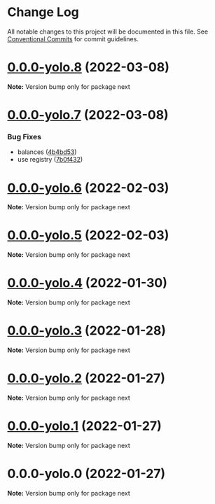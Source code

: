 # Change Log

All notable changes to this project will be documented in this file.
See [Conventional Commits](https://conventionalcommits.org) for commit guidelines.

# [0.0.0-yolo.8](https://github.com/pyramation/dexmos/compare/next@0.0.0-yolo.7...next@0.0.0-yolo.8) (2022-03-08)

**Note:** Version bump only for package next





# [0.0.0-yolo.7](https://github.com/pyramation/dexmos/compare/next@0.0.0-yolo.6...next@0.0.0-yolo.7) (2022-03-08)


### Bug Fixes

* balances ([4b4bd53](https://github.com/pyramation/dexmos/commit/4b4bd531c42cbc38cd44812bfa58fd392b740866))
* use registry ([7b0f432](https://github.com/pyramation/dexmos/commit/7b0f432c7a4413033f251f70a115620528644c2e))





# [0.0.0-yolo.6](https://github.com/pyramation/autosmosis/compare/next@0.0.0-yolo.5...next@0.0.0-yolo.6) (2022-02-03)

**Note:** Version bump only for package next





# [0.0.0-yolo.5](https://github.com/pyramation/autosmosis/compare/next@0.0.0-yolo.3...next@0.0.0-yolo.5) (2022-02-03)

**Note:** Version bump only for package next





# [0.0.0-yolo.4](https://github.com/pyramation/autosmosis/compare/next@0.0.0-yolo.3...next@0.0.0-yolo.4) (2022-01-30)

**Note:** Version bump only for package next





# [0.0.0-yolo.3](https://github.com/pyramation/dexmos/compare/next@0.0.0-yolo.2...next@0.0.0-yolo.3) (2022-01-28)

**Note:** Version bump only for package next





# [0.0.0-yolo.2](https://github.com/pyramation/dexmos/compare/next@0.0.0-yolo.1...next@0.0.0-yolo.2) (2022-01-27)

**Note:** Version bump only for package next





# [0.0.0-yolo.1](https://github.com/pyramation/dexmos/compare/next@0.0.0-yolo.0...next@0.0.0-yolo.1) (2022-01-27)

**Note:** Version bump only for package next





# 0.0.0-yolo.0 (2022-01-27)

**Note:** Version bump only for package next

